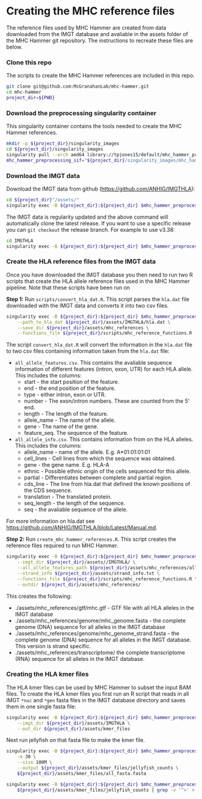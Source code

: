 # Creating the MHC reference files

The reference files used by MHC Hammer are created from data downloaded from the IMGT database and avaliable in the assets folder of the MHC Hammer git repository. The instructions to recreate these files are below.

### Clone this repo
The scripts to create the MHC Hammer references are included in this repo.

```bash
git clone git@github.com:McGranahanLab/mhc-hammer.git
cd mhc-hammer
project_dir=${PWD}
```

### Download the preprocessing singularity container
This singularity container contains the tools needed to create the MHC Hammer references.

```bash
mkdir -p ${project_dir}/singularity_images
cd ${project_dir}/singularity_images
singularity pull --arch amd64 library://tpjones15/default/mhc_hammer_preprocessing:latest
mhc_hammer_preprocessing_sif="${project_dir}/singularity_images/mhc_hammer_preprocessing_latest.sif"
```

### Download the IMGT data

Download the IMGT data from github (https://github.com/ANHIG/IMGTHLA):
```bash
cd ${project_dir}"/assets/"
singularity exec -B ${project_dir}:${project_dir} $mhc_hammer_preprocessing_sif git clone https://github.com/ANHIG/IMGTHLA.git
```
The IMGT data is regularity updated and the above command will automatically clone the latest release. If you want to use a specific release you can `git checkout` the release branch. For example to use v3.38:

```bash
cd IMGTHLA
singularity exec -B ${project_dir}:${project_dir} $mhc_hammer_preprocessing_sif git checkout 3380
```

### Create the HLA reference files from the IMGT data

Once you have downloaded the IMGT database you then need to run two R scripts that create the HLA allele reference files used in the MHC Hammer pipeline. Note that these scripts have been run on 

**Step 1:** Run `scripts/convert_hla_dat.R`. This script parses the `hla.dat` file downloaded with the IMGT data and converts it into two csv files.
```bash
singularity exec -B ${project_dir}:${project_dir} $mhc_hammer_preprocessing_sif Rscript ${project_dir}/scripts/convert_hla_dat.R \
    --path_to_hla_dat ${project_dir}/assets/IMGTHLA/hla.dat \
    --save_dir ${project_dir}/assets/mhc_references \
    --functions_file ${project_dir}/scripts/mhc_reference_functions.R
```
The script `convert_hla_dat.R` will convert the information in the `hla.dat` file to two csv files containing information taken from the `hla.dat` file:
- `all_allele_features.csv`. This contains the avaliable sequence information of different features (intron, exon, UTR) for each HLA allele. This includes the columns:
    - start - the start position of the feature.
    - end - the end position of the feature.
    - type - either intron, exon or UTR.
    - number - The exon/intron numbers. These are counted from the 5' end.
    - length - The length of the feature.
    - allele_name - The name of the allele.
    - gene - The name of the gene.
    - feature_seq. The sequence of the feature.
- `all_allele_info.csv`. This contains information from  on the HLA alleles. This includes the columns:
    - allele_name - name of the allele. E.g. A*01:01:01:01
    - cell_lines - Cell lines from which the sequence was obtained.
    - gene - the gene name. E.g. HLA-A
    - ethnic - Possible ethnic origin of the cells sequenced for this allele.
    - partial - Differentiates between complete and partial region.
    - cds_line - The line from hla.dat that defined the known positions of the CDS sequence. 
    - translation - The translated protein. 
    - seq_length - the length of the sequence. 
    - seq - the avaliable sequence of the allele. 

For more information on hla.dat see https://github.com/ANHIG/IMGTHLA/blob/Latest/Manual.md.

**Step 2:** Run `create_mhc_hammer_references.R`. This script creates the reference files required to run MHC Hammer.

```bash
singularity exec -B ${project_dir}:${project_dir} $mhc_hammer_preprocessing_sif Rscript ${project_dir}/scripts/create_mhc_hammer_references.R \
    --imgt_dir ${project_dir}/assets//IMGTHLA/ \
    --all_allele_features_path ${project_dir}/assets/mhc_references/all_allele_features.csv \
    --strand_info ${project_dir}/assets/strand_info.txt \
    --functions_file ${project_dir}/scripts/mhc_reference_functions.R \
    --outdir ${project_dir}/assets/mhc_references/
```
This creates the following:
* ./assets/mhc_references/gtf/mhc.gtf - GTF file with all HLA alleles in the IMGT database
* ./assets/mhc_references/genome/mhc_genome.fasta - the complete genome (DNA) sequence for all alleles in the IMGT database
* ./assets/mhc_references/genome/mhc_genome_strand.fasta - the complete genome (DNA) sequence for all alleles in the IMGT database. This version is strand specific.
* ./assets/mhc_references/transcriptome/ the complete transcriptome (RNA) sequence for all alleles in the IMGT database.

### Creating the HLA kmer files
The HLA kmer files can be used by MHC Hammer to subset the input BAM files. To create the HLA kmer files you first run an R script that reads in all IMGT `*nuc` and `*gen` fasta files in the IMGT database directory and saves them in one single fasta file:
```bash
singularity exec -B ${project_dir}:${project_dir} $mhc_hammer_preprocessing_sif Rscript ${project_dir}/scripts/make_fasta_file.R \
    --imgt_dir ${project_dir}/assets/IMGTHLA \
    --out_dir ${project_dir}/assets/kmer_files
```

Next run jellyfish on that fasta file to make the kmer file. 
```bash
singularity exec -B ${project_dir}:${project_dir} $mhc_hammer_preprocessing_sif jellyfish count \
    -m 30 \
    --size 100M \
    --output ${project_dir}/assets/kmer_files/jellyfish_counts \
    ${project_dir}/assets/kmer_files/all_fasta.fasta

singularity exec -B ${project_dir}:${project_dir} $mhc_hammer_preprocessing_sif jellyfish dump \
    ${project_dir}/assets/kmer_files/jellyfish_counts | grep -v '^>' > ${project_dir}/assets/kmer_files/imgt_30mers.fa

```

